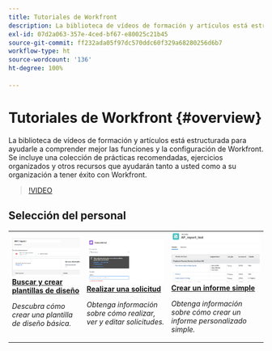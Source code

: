 ```yaml
---
title: Tutoriales de Workfront
description: La biblioteca de vídeos de formación y artículos está estructurada para ayudarle a comprender mejor las funciones y la configuración de Workfront.  Se incluye una colección de prácticas recomendadas, ejercicios organizados y otros recursos que ayudarán tanto a usted como a su organización a tener éxito con Workfront.
exl-id: 07d2a063-357e-4ced-bf67-e80025c21b45
source-git-commit: ff232ada05f97dc570ddc60f329a68280256d6b7
workflow-type: ht
source-wordcount: '136'
ht-degree: 100%

---
```


# Tutoriales de Workfront {#overview}

La biblioteca de vídeos de formación y artículos está estructurada para ayudarle a comprender mejor las funciones y la configuración de Workfront.  Se incluye una colección de prácticas recomendadas, ejercicios organizados y otros recursos que ayudarán tanto a usted como a su organización a tener éxito con Workfront.

>[!VIDEO](https://video.tv.adobe.com/v/335063/?quality=12&learn=on)

<!-- 

This is the landing page of the user guide. It should be the first list item in the TOC.md file. 
See other user landing pages to get ideas. 

-->


<div id="recs-overview-body-1"></div>
<div id="recs-overview-body-2"></div>
<div id="recs-overview-body-3"></div>
<div id="recs-overview-body-4"></div>
<div id="recs-overview-body-5"></div>
<div id="recs-overview-body-6"></div>

<div id="staff-picks-section">

## Selección del personal

<table style="margin-top: 0 !important">
  <tr>
   <td>
      <a href="/help/administration-and-setup/layout-templates/find-layout-templates.md">
      <img alt="Buscar y crear plantillas de diseño" src="./assets/ltemp_01.png"/>
      </a>
      <div>
         <a href="/help/administration-and-setup/layout-templates/find-layout-templates.md"><strong>Buscar y crear plantillas de diseño</strong></a>
      </div>
      <p>
         <em>Descubra cómo crear una plantilla de diseño básica.</em>
      </p>
    </td>
   <td>
      <a href="/help/manage-work/issues-requests/make-a-request.md">
      <img alt="Realizar una solicitud" src="./assets/nrequest_01.png"/>
      </a>
      <div>
         <a href="/help/manage-work/issues-requests/make-a-request.md"><strong>Realizar una solicitud</strong></a>
      </div>
      <p>
         <em>Obtenga información sobre cómo realizar, ver y editar solicitudes.</em>
      </p>

<td>
      <a href="/help/reporting/basic-reporting/create-a-simple-report.md">
      <img alt="Creación de un informe simple" src="./assets/sreport_01.png"/>
      </a>
      <div>
         <a href="/help/reporting/basic-reporting/create-a-simple-report.md"><strong>Crear un informe simple</strong></a>
      </div>
      <p>
         <em>Obtenga información sobre cómo crear un informe personalizado simple.</em>
      </p>
    </td>
  </tr>
</table>

</div>